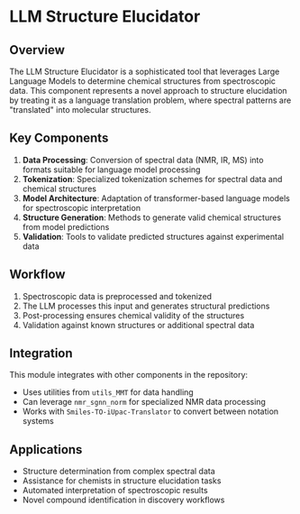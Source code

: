 # LLM Structure Elucidator

## Overview

The LLM Structure Elucidator is a sophisticated tool that leverages Large Language Models to determine chemical structures from spectroscopic data. This component represents a novel approach to structure elucidation by treating it as a language translation problem, where spectral patterns are "translated" into molecular structures.

## Key Components

1. **Data Processing**: Conversion of spectral data (NMR, IR, MS) into formats suitable for language model processing
2. **Tokenization**: Specialized tokenization schemes for spectral data and chemical structures
3. **Model Architecture**: Adaptation of transformer-based language models for spectroscopic interpretation
4. **Structure Generation**: Methods to generate valid chemical structures from model predictions
5. **Validation**: Tools to validate predicted structures against experimental data

## Workflow

1. Spectroscopic data is preprocessed and tokenized
2. The LLM processes this input and generates structural predictions
3. Post-processing ensures chemical validity of the structures
4. Validation against known structures or additional spectral data

## Integration

This module integrates with other components in the repository:
- Uses utilities from `utils_MMT` for data handling
- Can leverage `nmr_sgnn_norm` for specialized NMR data processing
- Works with `Smiles-TO-iUpac-Translator` to convert between notation systems

## Applications

- Structure determination from complex spectral data
- Assistance for chemists in structure elucidation tasks
- Automated interpretation of spectroscopic results
- Novel compound identification in discovery workflows

